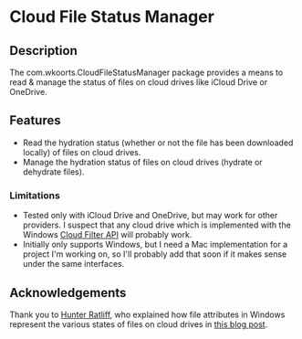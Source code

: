 # Cloud File Status Manager

## Description

The com.wkoorts.CloudFileStatusManager package provides a means to read & manage the status of files on cloud drives like iCloud Drive or OneDrive.

## Features

- Read the hydration status (whether or not the file has been downloaded locally) of files on cloud drives.
- Manage the hydration status of files on cloud drives (hydrate or dehydrate files).

### Limitations

- Tested only with iCloud Drive and OneDrive, but may work for other providers.  I suspect that any cloud drive which is implemented with the Windows [Cloud Filter API](https://learn.microsoft.com/en-us/windows/win32/cfapi/cloud-filter-reference) will probably work.
- Initially only supports Windows, but I need a Mac implementation for a project I'm working on, so I'll probably add that soon if it makes sense under the same interfaces.

## Acknowledgements

Thank you to [Hunter Ratliff](https://hratliff.com/), who explained how file attributes in Windows represent the various states of files on cloud drives in [this blog post](https://hratliff.com/posts/icloud-onedrive-syncing-in-cmd/).
